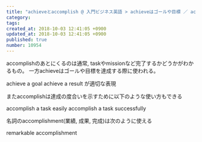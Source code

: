 ```yaml
---
title: "achieveとaccomplish @ 入門ビジネス英語 > achieveはゴールや目標 ／ accomplishはtaskやmissionなど 2013-11-21"
category: 
tags: 
created_at: 2018-10-03 12:41:05 +0900
updated_at: 2018-10-03 12:41:05 +0900
published: true
number: 10954
---
```


accomplishのあとにくるのは通常, taskやmissionなど完了するかどうかがわかるもの。
一方achieveはゴールや目標を達成する際に使われる。

achieve a goal
achieve a result
が適切な表現

またaccomplishは達成の度合いを示すために以下のような使い方もできる

accomplish a task easily
accomplish a task successfully

名詞のaccomplishment(業績, 成果, 完成)は次のように使える

remarkable accomplishment

